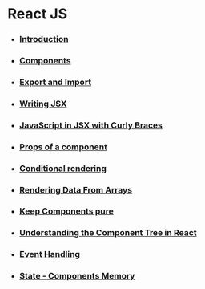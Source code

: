 # React JS

- ### [Introduction](introduction.md "Introduction to React")
- ### [Components](components.md "Components")
- ### [Export and Import](export-import.md "Export and Import")
- ### [Writing JSX](jsx.md "Writing JSX")
- ### [JavaScript in JSX with Curly Braces](js-in-jsx-curly-braces.md "JavaScript in JSX with Curly Braces")
- ### [Props of a component](props.md "Properties of a component")
- ### [Conditional rendering](conditional-rendering.md 'Conditional rendering')
- ### [Rendering Data From Arrays](render-data-from-arrays.md "Rendering Data From Arrays")
- ### [Keep Components pure](keep-pure-components.md "Keeping Pure components")
- ### [Understanding the Component Tree in React](ui-tree.md "Trees in React")
- ### [Event Handling](event-handling.md "Event jandling")
- ### [State - Components Memory](state.md "State in React")
